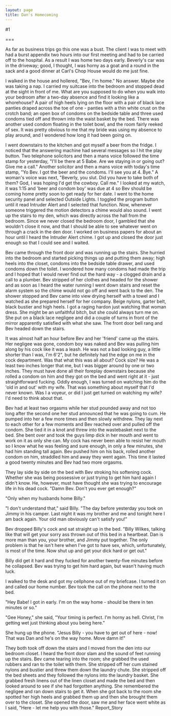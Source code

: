```yaml
---
layout: page
title: Dan's Homecoming
---
```

#1 

===

As far as business trips go this one was a bust. The client I was to meet with had a burst appendix two hours into our first meeting and had to be carried off to the hospital. As a result I was home two days early. Beverly's car was in the driveway; good, I thought, I was horny as a goat and a round in the sack and a good dinner at Carl's Chop House would do me just fine. 

I walked in the house and hollered, "Bev, I'm home." No answer. Maybe she was taking a nap. I carried my suitcase into the bedroom and stopped dead at the sight in front of me. What are you supposed to do when you walk into your bedroom after a two-day absence and find it looking like a whorehouse? A pair of high heels lying on the floor with a pair of black lace panties draped across the toe of one - panties with a thin white crust on the crotch band; an open box of condoms on the bedside table and three used condoms tied off and thrown into the waist basket by the bed. There was another used condom floating in the toilet bowl, and the room fairly reeked of sex. It was pretty obvious to me that my bride was using my absence to play around, and I wondered how long it had been going on. 

I went downstairs to the kitchen and got myself a beer from the fridge. I noticed that the answering machine had several messages so I hit the play button. Two telephone solicitors and then a mans voice followed the time stamp for yesterday, "I'll be there at 5 Babe. Are we staying in or going out? Give me a call." Another solicitor and then a mans voice with today's time stamp, "Yo Bev. I got the beer and the condoms. I'll see you at 4. Bye." A woman's voice was next, "Beverly, you slut. Did you have to take both of them? God, I was hoping I'd get the cowboy. Call me." I looked at my watch, it was 1:15 and 'beer and condom boy' was due at 4 so Bev should be coming home pretty soon to get ready for her date. I went to the home security panel and selected Outside Lights. I toggled the program button until it read Intruder Alert and I selected that function. Now, whenever someone triggered the motion detectors a chime would also sound. I went up the stairs to my den, which was directly across the hall from the bedroom. Since we never closed the bedroom door, I gambled that she wouldn't close it now, and that I should be able to see whatever went on through a crack in the den door. I worked on business papers for about an hour until I heard the Intruder Alert chime. I got up and closed the door just enough so that I could see and I waited. 

Bev came through the front door and was running up the stairs. She hurried into the bedroom and started picking things up and putting them away; high heels into the closet, condoms into the bedside table drawer, and used condoms down the toilet. I wondered how many condoms had made the trip and I hoped that I would never find out the hard way - a clogged drain and a call to a plumber. Bev stripped of her clothes and headed for the shower and as soon as I heard the water running I went down stairs and reset the alarm system so the chime would not go off and went back to the den. The shower stopped and Bev came into view drying herself with a towel and I watched as she prepared herself for her company. Beige nylons, garter belt, black bustier and high heels. I got a raging hardon just watching that woman dress. She might be an unfaithful bitch, but she could always turn me on. She put on a black lace negligee and did a couple of turns in front of the mirror apparently satisfied with what she saw. The front door bell rang and Bev headed down the stairs. 

It was almost half an hour before Bev and her 'friend' came up the stairs. Her negligee was gone, condom boy was naked and Bev was pulling him along by his cock like it was a leash. He was not a bad looking guy, a little shorter than I was, I'm 6'2", but he definitely had the edge on me in the cock department. Was that what this was all about? Cock size? He was a least two inches longer that me, but I was bigger around by one or two inches. They must have done all their foreplay downstairs because she rolled a condom on him and they got on the bed and went right at it - just straightforward fucking. Oddly enough, I was turned on watching him do the 'old in and out' with my wife. That was something about myself that I'd never known. Was I a voyeur, or did I just get turned on watching my wife? I'd need to think about that. 

Bev had at least two orgasms while her stud pounded away and not too long after the second one her stud announced that he was going to cum. He pumped into her a few more times and then slowly withdrew. They lay next to each other for a few moments and Bev reached over and pulled off the condom. She tied it in a knot and threw into the wastebasket next to the bed. She bent over and took the guys limp dick in her mouth and went to work on it as only she can. My cock has never been able to resist her mouth so I know what he was feeling and sure enough, in only a few minutes, she had him standing tall again. Bev pushed him on his back, rolled another condom on him, straddled him and away they went again. This time it lasted a good twenty minutes and Bev had two more orgasms. 

They lay side by side on the bed with Bev stroking his softening cock. Whether she was being possessive or just trying to get him hard again I didn't know. He, however, must have thought she was trying to encourage life in his dead cock. "Damn Bev. Don't you ever get enough?" 

"Only when my husbands home Billy." 

"I don't understand that," said Billy. "The day before yesterday you took on Jimmy in his camper. Last night it was my brother and me and tonight here I am back again. Your old man obviously can't satisfy you!" 

Bev dropped Billy's cock and sat straight up in the bed. "Billy Wilkes, talking like that will get your sorry ass thrown out of this bed in a heartbeat. Dan is more man than you, your brother, and Jimmy put together. The only problem is that he isn't here when I've got to have sex, which, unfortunately, is most of the time. Now shut up and get your dick hard or get out." 

Billy did get it hard and they fucked for another twenty-five minutes before he collapsed. Bev was trying to get him hard again, but wasn't having much luck. 

I walked to the desk and got my cellphone out of my briefcase. I turned it on and called our home number. Bev took the call on the phone next to the bed. 

"Hey Babe! I got in early. I'm on the way home - should be there in ten minutes or so." 

"Gee Honey," she said, "Your timing is perfect. I'm horny as hell. Christ, I'm getting wet just thinking about you being here." 

She hung up the phone. "Jesus Billy - you have to get out of here - now! That was Dan and he's on the way home. Move damn it!" 

They both took off down the stairs and I moved from the den into our bedroom closet. I heard the front door slam and the sound of feet running up the stairs. Bev came tearing into the room; she grabbed the used rubbers and ran to the toilet with them. She stripped off her cum stained nylons and bustier and threw them down the laundry chute. She stripped off the bed sheets and they followed the nylons into the laundry basket. She grabbed fresh linens out of the linen closet and made the bed and then looked around to see if she had forgotten anything. She remembered the negligee and ran down stairs to get it. When she got back to the room she spotted her high heels and grabbed them up and then she brought them over to the closet. She opened the door, saw me and her face went white as I said, "Here - let me help you with those." Report_Story 
